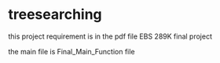 # treesearching

this project requirement is in the pdf file EBS 289K final project

the main file is   Final_Main_Function file

